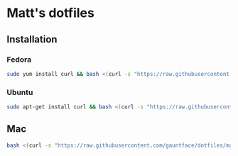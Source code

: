 # Matt's dotfiles

## Installation

### Fedora

```bash
sudo yum install curl && bash <(curl -s "https://raw.githubusercontent.com/gauntface/dotfiles/master/bootstrap.sh?$(date +%s)")
```

### Ubuntu

```bash
sudo apt-get install curl && bash <(curl -s "https://raw.githubusercontent.com/gauntface/dotfiles/master/bootstrap.sh?$(date +%s)")
```

## Mac

```bash
bash <(curl -s "https://raw.githubusercontent.com/gauntface/dotfiles/master/bootstrap.sh?$(date +%s)")
```
